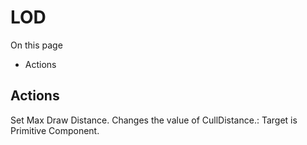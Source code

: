 # LOD

On this page 

  * Actions





## Actions

Set Max Draw Distance. Changes the value of CullDistance.: Target is Primitive Component.

